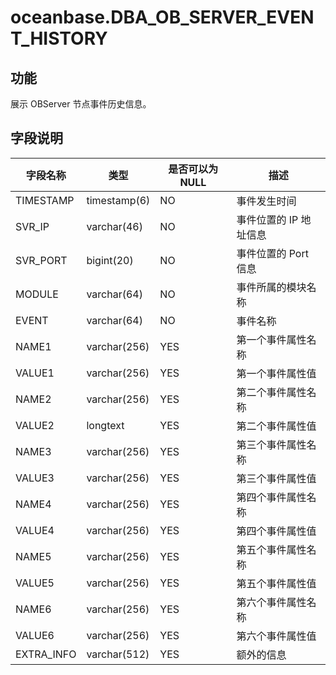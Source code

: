 # oceanbase.DBA_OB_SERVER_EVENT_HISTORY
## 功能
展示 OBServer 节点事件历史信息。
## 字段说明
| 字段名称 | 类型 | 是否可以为 NULL | 描述 |
| --- | --- | --- | --- |
| TIMESTAMP | timestamp(6) | NO | 事件发生时间 |
| SVR_IP | varchar(46) | NO | 事件位置的 IP 地址信息 |
| SVR_PORT | bigint(20) | NO | 事件位置的 Port 信息 |
| MODULE | varchar(64) | NO | 事件所属的模块名称 |
| EVENT | varchar(64) | NO | 事件名称 |
| NAME1 | varchar(256) | YES | 第一个事件属性名称 |
| VALUE1 | varchar(256) | YES | 第一个事件属性值 |
| NAME2 | varchar(256) | YES | 第二个事件属性名称 |
| VALUE2 | longtext | YES | 第二个事件属性值 |
| NAME3 | varchar(256) | YES | 第三个事件属性名称 |
| VALUE3 | varchar(256) | YES | 第三个事件属性值 |
| NAME4 | varchar(256) | YES | 第四个事件属性名称 |
| VALUE4 | varchar(256) | YES | 第四个事件属性值 |
| NAME5 | varchar(256) | YES | 第五个事件属性名称 |
| VALUE5 | varchar(256) | YES | 第五个事件属性值 |
| NAME6 | varchar(256) | YES | 第六个事件属性名称 |
| VALUE6 | varchar(256) | YES | 第六个事件属性值 |
| EXTRA_INFO | varchar(512) | YES | 额外的信息  |